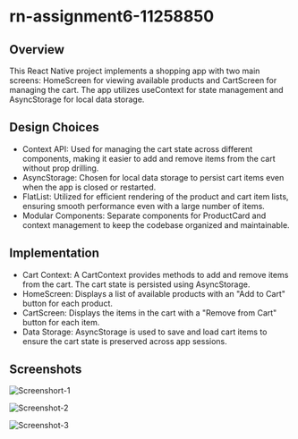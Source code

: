 # rn-assignment6-11258850
## Overview
This React Native project implements a shopping app with two main screens: HomeScreen for viewing available products and CartScreen for managing the cart. The app utilizes useContext for state management and AsyncStorage for local data storage.

## Design Choices
* Context API: Used for managing the cart state across different components, making it easier to add and remove items from the cart without prop drilling.
* AsyncStorage: Chosen for local data storage to persist cart items even when the app is closed or restarted.
* FlatList: Utilized for efficient rendering of the product and cart item lists, ensuring smooth performance even with a large number of items.
* Modular Components: Separate components for ProductCard and context management to keep the codebase organized and maintainable.

## Implementation
* Cart Context: A CartContext provides methods to add and remove items from the cart. The cart state is persisted using AsyncStorage.
* HomeScreen: Displays a list of available products with an "Add to Cart" button for each product.
* CartScreen: Displays the items in the cart with a "Remove from Cart" button for each item.
* Data Storage: AsyncStorage is used to save and load cart items to ensure the cart state is preserved across app sessions.

## Screenshots

![Screenshort-1](https://github.com/Gyamfi-Isaac/rn-assignment6-11258850/assets/170130824/6dc70038-b956-4dfe-bed5-60bd2ba706fc)

![Screenshot-2](https://github.com/Gyamfi-Isaac/rn-assignment6-11258850/assets/170130824/4cedc10c-334c-44b6-8dc4-39640d1b4f86)

![Screenshot-3](https://github.com/Gyamfi-Isaac/rn-assignment6-11258850/assets/170130824/5682ba83-83c5-456c-8e4a-20645760aace)




